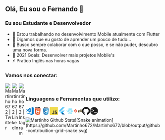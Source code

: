 ## Olá, Eu sou o Fernando  :rocket:

### Eu sou Estudante e Desenvolvedor 
- 🔭 Estou trabalhando no desenvolvimento Mobile atualmente com Flutter
- 🌱 Digamos que eu gosto de aprender um pouco de tudo...
- 👯 Busco sempre colaborar com o que posso, e se não puder, descubro uma nova forma.
- 🥅 2021 Goals: Desenvolver mais projetos Mobile's 
- ⚡ Pratico Inglês nas horas vagas

### Vamos nos conectar:


[<img align="left" alt="Martinho672 | Twitter" width="22px" src="https://cdn.jsdelivr.net/npm/simple-icons@v3/icons/twitter.svg" />][twitter]
[<img align="left" alt="Martinho672 | LinkedIn" width="22px" src="https://cdn.jsdelivr.net/npm/simple-icons@v3/icons/linkedin.svg" />][linkedin]
[<img align="left" alt="Martinho672 | Instagram" width="22px" src="https://cdn.jsdelivr.net/npm/simple-icons@v3/icons/instagram.svg" />][instagram]

<br />

### Linguagens e Ferramentas que utilizo:

<img align="left" alt="Visual Studio Code" width="26px" src="https://raw.githubusercontent.com/github/explore/80688e429a7d4ef2fca1e82350fe8e3517d3494d/topics/visual-studio-code/visual-studio-code.png" />
<img align="left" alt="HTML5" width="26px" src="https://raw.githubusercontent.com/github/explore/80688e429a7d4ef2fca1e82350fe8e3517d3494d/topics/html/html.png" />
<img align="left" alt="CSS3" width="26px" src="https://raw.githubusercontent.com/github/explore/80688e429a7d4ef2fca1e82350fe8e3517d3494d/topics/css/css.png" />
<img align="left" alt="JavaScript" width="26px" src="https://raw.githubusercontent.com/github/explore/80688e429a7d4ef2fca1e82350fe8e3517d3494d/topics/javascript/javascript.png"/>
<img align="left" alt="Flutter" width="26px" src="https://raw.githubusercontent.com/github/explore/80688e429a7d4ef2fca1e82350fe8e3517d3494d/topics/flutter/flutter.png" />


<img align="left" alt="React" width="26px" src="https://raw.githubusercontent.com/github/explore/80688e429a7d4ef2fca1e82350fe8e3517d3494d/topics/react/react.png" />
<img align="left" alt="Git" width="26px" src="https://raw.githubusercontent.com/github/explore/80688e429a7d4ef2fca1e82350fe8e3517d3494d/topics/git/git.png" />
<img align="left" alt="GitHub" width="26px" src="https://raw.githubusercontent.com/github/explore/78df643247d429f6cc873026c0622819ad797942/topics/github/github.png" />
<img align="left" alt="Terminal" width="26px" src="https://raw.githubusercontent.com/github/explore/80688e429a7d4ef2fca1e82350fe8e3517d3494d/topics/terminal/terminal.png" />


<br />
<br />

<img align="left" alt="Martinho Github Stats" src="https://github-readme-stats.vercel.app/api?username=Martinho672&show_icons=true&hide_border=true" />



[twitter]: https://twitter.com/fernandbonduran
[instagram]: https://www.instagram.com/fernandobondurant/
[linkedin]: https://www.linkedin.com/in/fernando-martinho-nascimento-85b76a184/
<div>
![Snake animation](https://github.com/Martinho672/Martinho672/blob/output/github-contribuition-grid-snake.svg) 
</div>



